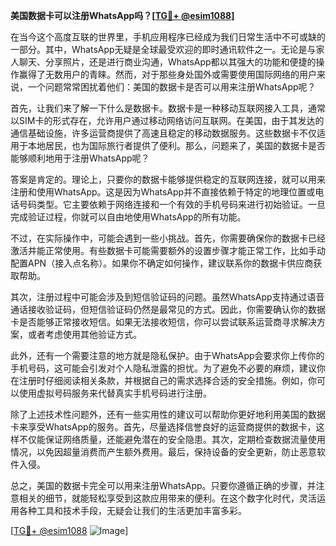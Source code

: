 **美国数据卡可以注册WhatsApp吗？[[TG💪+ @esim1088](https://t.me/s/esim1088)]**

在当今这个高度互联的世界里，手机应用程序已经成为我们日常生活中不可或缺的一部分。其中，WhatsApp无疑是全球最受欢迎的即时通讯软件之一。无论是与家人聊天、分享照片，还是进行商业沟通，WhatsApp都以其强大的功能和便捷的操作赢得了无数用户的青睐。然而，对于那些身处国外或需要使用国际网络的用户来说，一个问题常常困扰着他们：美国的数据卡是否可以用来注册WhatsApp呢？

首先，让我们来了解一下什么是数据卡。数据卡是一种移动互联网接入工具，通常以SIM卡的形式存在，允许用户通过移动网络访问互联网。在美国，由于其发达的通信基础设施，许多运营商提供了高速且稳定的移动数据服务。这些数据卡不仅适用于本地居民，也为国际旅行者提供了便利。那么，问题来了，美国的数据卡是否能够顺利地用于注册WhatsApp呢？

答案是肯定的。理论上，只要你的数据卡能够提供稳定的互联网连接，就可以用来注册和使用WhatsApp。这是因为WhatsApp并不直接依赖于特定的地理位置或电话号码类型。它主要依赖于网络连接和一个有效的手机号码来进行初始验证。一旦完成验证过程，你就可以自由地使用WhatsApp的所有功能。

不过，在实际操作中，可能会遇到一些小挑战。首先，你需要确保你的数据卡已经激活并能正常使用。有些数据卡可能需要额外的设置步骤才能正常工作，比如手动配置APN（接入点名称）。如果你不确定如何操作，建议联系你的数据卡供应商获取帮助。

其次，注册过程中可能会涉及到短信验证码的问题。虽然WhatsApp支持通过语音通话接收验证码，但短信验证码仍然是最常见的方式。因此，你需要确认你的数据卡是否能够正常接收短信。如果无法接收短信，你可以尝试联系运营商寻求解决方案，或者考虑使用其他验证方式。

此外，还有一个需要注意的地方就是隐私保护。由于WhatsApp会要求你上传你的手机号码，这可能会引发对个人隐私泄露的担忧。为了避免不必要的麻烦，建议你在注册时仔细阅读相关条款，并根据自己的需求选择合适的安全措施。例如，你可以使用虚拟号码服务来代替真实手机号码进行注册。

除了上述技术性问题外，还有一些实用性的建议可以帮助你更好地利用美国的数据卡来享受WhatsApp的服务。首先，尽量选择信誉良好的运营商提供的数据卡，这样不仅能保证网络质量，还能避免潜在的安全隐患。其次，定期检查数据流量使用情况，以免因超量消费而产生额外费用。最后，保持设备的安全更新，防止恶意软件入侵。

总之，美国的数据卡完全可以用来注册WhatsApp。只要你遵循正确的步骤，并注意相关的细节，就能轻松享受到这款应用带来的便利。在这个数字化时代，灵活运用各种工具和技术手段，无疑会让我们的生活更加丰富多彩。

[[TG💪+ @esim1088](https://t.me/s/esim1088) ![Image](https://i.postimg.cc/4NQfJmqS/Snipaste-2025-05-13-00-14-12.png)]